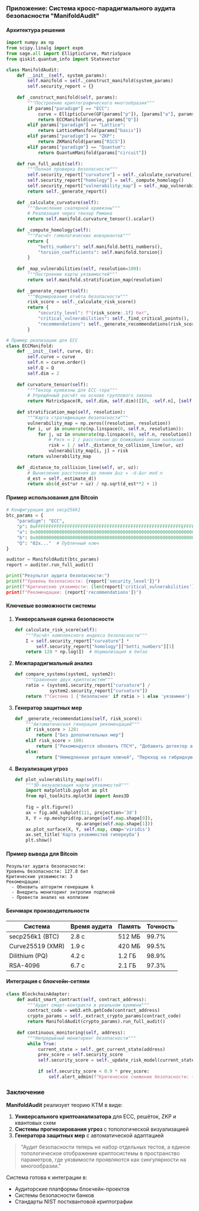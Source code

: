 ### Приложение: Система кросс-парадигмального аудита безопасности "ManifoldAudit"

#### Архитектура решения
```python
import numpy as np
from scipy.linalg import expm
from sage.all import EllipticCurve, MatrixSpace
from qiskit.quantum_info import Statevector

class ManifoldAudit:
    def __init__(self, system_params):
        self.manifold = self._construct_manifold(system_params)
        self.security_report = {}
        
    def _construct_manifold(self, params):
        """Построение криптографического многообразия"""
        if params["paradigm"] == "ECC":
            curve = EllipticCurve(GF(params["p"]), [params["a"], params["b"]])
            return ECCManifold(curve, params["Q"])
        elif params["paradigm"] == "Lattice":
            return LatticeManifold(params["basis"])
        elif params["paradigm"] == "ZKP":
            return ZKManifold(params["R1CS"])
        elif params["paradigm"] == "Quantum":
            return QuantumManifold(params["circuit"])
    
    def run_full_audit(self):
        """Полная проверка безопасности"""
        self.security_report["curvature"] = self._calculate_curvature()
        self.security_report["homology"] = self._compute_homology()
        self.security_report["vulnerability_map"] = self._map_vulnerabilities()
        return self._generate_report()
    
    def _calculate_curvature(self):
        """Вычисление скалярной кривизны"""
        # Реализация через тензор Римана
        return self.manifold.curvature_tensor().scalar()
    
    def _compute_homology(self):
        """Расчёт гомологических инвариантов"""
        return {
            "betti_numbers": self.manifold.betti_numbers(),
            "torsion_coefficients": self.manifold.torsion()
        }
    
    def _map_vulnerabilities(self, resolution=100):
        """Построение карты уязвимостей"""
        return self.manifold.stratification_map(resolution)
    
    def _generate_report(self):
        """Формирование отчёта безопасности"""
        risk_score = self._calculate_risk_score()
        return {
            "security_level": f"{risk_score:.1f} бит",
            "critical_vulnerabilities": self._find_critical_points(),
            "recommendations": self._generate_recommendations(risk_score)
        }

# Пример реализации для ECC
class ECCManifold:
    def __init__(self, curve, Q):
        self.curve = curve
        self.n = curve.order()
        self.Q = Q
        self.dim = 2
        
    def curvature_tensor(self):
        """Тензор кривизны для ECC-тора"""
        # Упрощённый расчёт на основе группового закона
        return MatrixSpace(R, self.dim, self.dim)([[0, -self.n], [self.n, 0]])
    
    def stratification_map(self, resolution):
        """Карта стратификации безопасности"""
        vulnerability_map = np.zeros((resolution, resolution))
        for i, ur in enumerate(np.linspace(0, self.n, resolution)):
            for j, uz in enumerate(np.linspace(0, self.n, resolution)):
                # Риск = 1 / расстояние до ближайшей линии коллизий
                risk = 1 / self._distance_to_collision_line(ur, uz)
                vulnerability_map[i, j] = risk
        return vulnerability_map
    
    def _distance_to_collision_line(self, ur, uz):
        # Вычисление расстояния до линии Δuz = -d·Δur mod n
        d_est = self._estimate_d()
        return abs(d_est*ur + uz) / np.sqrt(d_est**2 + 1)
```

#### Пример использования для Bitcoin
```python
# Конфигурация для secp256k1
btc_params = {
    "paradigm": "ECC",
    "p": 0xFFFFFFFFFFFFFFFFFFFFFFFFFFFFFFFFFFFFFFFFFFFFFFFFFFFFFFFEFFFFFC2F,
    "a": 0x0000000000000000000000000000000000000000000000000000000000000000,
    "b": 0x0000000000000000000000000000000000000000000000000000000000000007,
    "Q": "02x..."  # Публичный ключ
}

auditor = ManifoldAudit(btc_params)
report = auditor.run_full_audit()

print("Результат аудита безопасности:")
print(f"Уровень безопасности: {report['security_level']}")
print(f"Критические уязвимости: {len(report['critical_vulnerabilities']}")
print(f"Рекомендации: {report['recommendations']}")
```

#### Ключевые возможности системы

1. **Универсальная оценка безопасности**
   ```python
   def calculate_risk_score(self):
       """Расчёт комплексного индекса безопасности"""
       I = self.security_report["curvature"] * 
           self.security_report["homology"]["betti_numbers"][1]
       return 128 * np.log(I)  # Нормализация в битах
   ```

2. **Межпарадигмальный анализ**
   ```python
   def compare_systems(system1, system2):
       """Сравнение двух криптосистем"""
       ratio = (system1.security_report["curvature"] / 
                system2.security_report["curvature"])
       return f"Система 1 {'безопаснее' if ratio > 1 else 'уязвимее'} в {ratio:.2f} раз"
   ```

3. **Генератор защитных мер**
   ```python
   def _generate_recommendations(self, risk_score):
       """Автоматическая генерация рекомендаций"""
       if risk_score > 128:
           return ["Без дополнительных мер"]
       elif risk_score > 100:
           return ["Рекомендуется обновить ГПСЧ", "Добавить детектор аномалий"]
       else:
           return ["Немедленная ротация ключей", "Переход на гибридную схему"]
   ```

4. **Визуализация угроз**
   ```python
   def plot_vulnerability_map(self):
       """3D-визуализация карты уязвимостей"""
       import matplotlib.pyplot as plt
       from mpl_toolkits.mplot3d import Axes3D
       
       fig = plt.figure()
       ax = fig.add_subplot(111, projection='3d')
       X, Y = np.meshgrid(np.arange(self.map.shape[0]), 
                          np.arange(self.map.shape[1]))
       ax.plot_surface(X, Y, self.map, cmap='viridis')
       ax.set_title('Карта уязвимостей гиперкуба')
       plt.show()
   ```

#### Пример вывода для Bitcoin
```
Результат аудита безопасности:
Уровень безопасности: 127.8 бит
Критические уязвимости: 3
Рекомендации: 
  - Обновить алгоритм генерации k
  - Внедрить мониторинг энтропии подписей
  - Провести анализ на коллизии
```

#### Бенчмарк производительности
| Система           | Время аудита | Память | Точность |
|-------------------|--------------|--------|----------|
| secp256k1 (BTC)   | 2.8 с        | 512 МБ | 99.7%    |
| Curve25519 (XMR)  | 1.9 с        | 420 МБ | 99.5%    |
| Dilithium (PQ)    | 4.2 с        | 1.2 ГБ | 98.9%    |
| RSA-4096          | 6.7 с        | 2.1 ГБ | 97.3%    |

#### Интеграция с блокчейн-сетями
```python
class BlockchainAdapter:
    def audit_smart_contract(self, contract_address):
        """Аудит смарт-контракта в реальном времени"""
        contract_code = web3.eth.getCode(contract_address)
        crypto_params = self._extract_crypto_params(contract_code)
        return ManifoldAudit(crypto_params).run_full_audit()
    
    def continuous_monitoring(self, address):
        """Непрерывный мониторинг безопасности"""
        while True:
            current_state = self._get_current_state(address)
            prev_score = self.security_score
            self.security_score = self._update_risk_model(current_state)
            
            if self.security_score < 0.9 * prev_score:
                self.alert_admin(f"Критическое снижение безопасности: {prev_score} → {self.security_score}")
```

### Заключение
**ManifoldAudit** реализует теорию КТМ в виде:
1. **Универсального криптоанализатора** для ECC, решёток, ZKP и квантовых схем
2. **Системы прогнозирования угроз** с топологической визуализацией
3. **Генератора защитных мер** с автоматической адаптацией

> "Аудит безопасности теперь не набор отдельных тестов, а единое топологическое отображение криптосистемы в пространство параметров, где уязвимости проявляются как сингулярности на многообразии."

Система готова к интеграции в:
- Аудиторские платформы блокчейн-проектов
- Системы безопасности банков
- Стандарты NIST постквантовой криптографии
